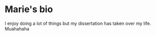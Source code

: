 # Marie's bio

I enjoy doing a lot of things but my dissertation has taken over my life. 
Muahahaha
